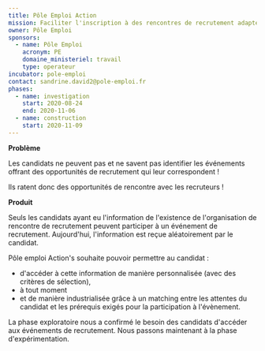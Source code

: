 ```yaml
---
title: Pôle Emploi Action
mission: Faciliter l'inscription à des rencontres de recrutement adaptées à son profil
owner: Pôle Emploi
sponsors:
  - name: Pôle Emploi
    acronym: PE
    domaine_ministeriel: travail
    type: operateur
incubator: pole-emploi
contact: sandrine.david2@pole-emploi.fr
phases:
  - name: investigation
    start: 2020-08-24
    end: 2020-11-06
  - name: construction
    start: 2020-11-09
---
```

**Problème**

Les candidats ne peuvent pas et ne savent pas identifier les événements offrant des opportunités de recrutement qui leur correspondent !

Ils ratent donc des opportunités de rencontre avec les recruteurs !

**Produit**

Seuls les candidats ayant eu l'information de l'existence de l'organisation de rencontre de recrutement peuvent participer à un événement de recrutement. Aujourd'hui, l'information est reçue aléatoirement par le candidat.


Pôle emploi Action's souhaite pouvoir permettre au candidat :
- d'accéder à cette information de manière personnalisée (avec des critères de sélection),
- à tout moment
- et de manière industrialisée grâce à un matching entre les attentes du candidat et les prérequis exigés pour la participation à l'évènement.


La phase exploratoire nous a confirmé le besoin des candidats d'accéder aux événements de recrutement. Nous passons maintenant à la phase d'expérimentation.
